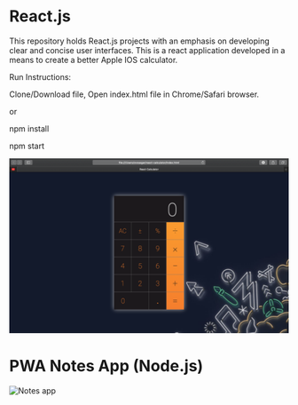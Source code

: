 # React.js
This repository holds React.js projects with an emphasis on developing clear and concise user interfaces.
This is a react application developed in a means to create a better Apple IOS calculator.

Run Instructions:

Clone/Download file, Open index.html file in Chrome/Safari browser.

or
    
npm install

npm start 


![](Calculator/images/screenshot.png)

# PWA Notes App (Node.js)
<img src="https://sii.im/playground/notes/notes-ss.png" alt="Notes app" width='590px'>
